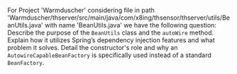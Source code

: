 For Project 'Warmduscher' considering file in path 'Warmduscher/thserver/src/main/java/com/x8ing/thsensor/thserver/utils/BeanUtils.java' with name 'BeanUtils.java' we have the following question: 
Describe the purpose of the `BeanUtils` class and the `autoWire` method. Explain how it utilizes Spring’s dependency injection features and what problem it solves. Detail the constructor's role and why an `AutowireCapableBeanFactory` is specifically used instead of a standard `BeanFactory`.